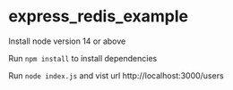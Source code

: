 # express_redis_example

Install node version 14 or above

Run `npm install` to install dependencies

Run `node index.js` and vist url http://localhost:3000/users

